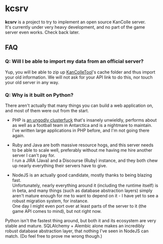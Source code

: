 kcsrv
=====

**kcsrv** is a project to try to implement an open source KanColle server.  
It's currently under very heavy development, and no part of the game server even works. Check back later.

FAQ
---

### Q: Will I be able to import my data from an official server?

Yup, you will be able to zip up [KanColleTool](https://github.com/KanColleTool/KanColleTool)'s cache folder and thus import your old information. We will not ask for your API link to do this, nor touch your old server in any way.

### Q: Why is it built on Python?

There aren't actually that many things you can build a web application on, and most of them were out from the start.

* PHP is [an ungodly clusterfuck](http://eev.ee/blog/2012/04/09/php-a-fractal-of-bad-design/) that's insanely unwieldly, performs about as well as a football team in Antarctica and is a nightmare to maintain.  
  I've written large applications in PHP before, and I'm not going there again.

* Ruby and Java are both massive resource hogs, and this server needs to be able to scale well, preferably without me having me hire another server I can't pay for.  
  I run a JIRA (Java) and a Discourse (Ruby) instance, and they both chew up nearly everything their servers have to give.

* NodeJS is an actually good candidate, mostly thanks to being blazing fast.  
  Unfortunately, nearly everything around it (including the runtime itself) is in beta, and many things (such as database abstraction layers) simply aren't mature enough for me to want to depend on it - I have yet to see a robust migration system, for instance.  
  One day I might even port over at least parts of the server to it (the game API comes to mind), but not right now.

Python isn't the fastest thing around, but both it and its ecosystem are very stable and mature. SQLAlchemy + Alembic alone makes an incredibly robust database abstraction layer, that nothing I've seen in NodeJS can match. (Do feel free to prove me wrong though.)
